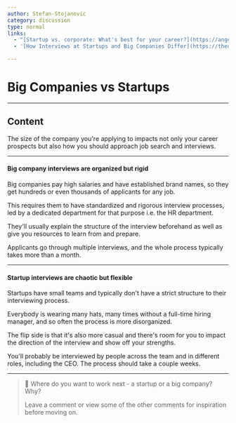 ```yaml
---
author: Stefan-Stojanovic
category: discussion
type: normal
links:
  - "[Startup vs. corporate: What's best for your career?](https://angel.co/blog/startup-vs-corporate){article}"
  - '[How Interviews at Startups and Big Companies Differ](https://theundercoverrecruiter.com/startups-interviews-differ/){article}'

---
```


# Big Companies vs Startups

---
## Content

The size of the company you're applying to impacts not only your career prospects but also how you should approach job search and interviews.

--- 

#### Big company interviews are organized but rigid

Big companies pay high salaries and have established brand names, so they get hundreds or even thousands of applicants for any job. 

This requires them to have standardized and rigorous interview processes, led by a dedicated department for that purpose i.e. the HR department.

They'll usually explain the structure of the interview beforehand as well as give you resources to learn from and prepare. 

Applicants go through multiple interviews, and the whole process typically takes more than a month.

---

#### Startup interviews are chaotic but flexible

Startups have small teams and typically don't have a strict structure to their interviewing process.

Everybody is wearing many hats, many times without a full-time hiring manager, and so often the process is more disorganized.

The flip side is that it's also more casual and there's room for you to impact the direction of the interview and show off your strengths.

You'll probably be interviewed by people across the team and in different roles, including the CEO. The process should take a couple weeks.

---

> 💬 Where do you want to work next - a startup or a big company? Why?
>
> Leave a comment or view some of the other comments for inspiration before moving on.
